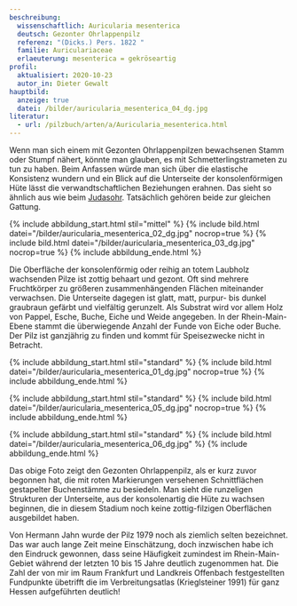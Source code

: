 ```yaml
---
beschreibung:
  wissenschaftlich: Auricularia mesenterica
  deutsch: Gezonter Ohrlappenpilz
  referenz: "(Dicks.) Pers. 1822 "
  familie: Auriculariaceae
  erlaeuterung: mesenterica = gekröseartig
profil:
  aktualisiert: 2020-10-23
  autor_in: Dieter Gewalt
hauptbild:
  anzeige: true
  datei: /bilder/auricularia_mesenterica_04_dg.jpg
literatur:
  - url: /pilzbuch/arten/a/Auricularia_mesenterica.html
---
```

Wenn man sich einem mit Gezonten Ohrlappenpilzen bewachsenen Stamm oder Stumpf nähert, könnte man glauben, es mit Schmetterlingstrameten zu tun zu haben. Beim Anfassen würde man sich über die elastische Konsistenz wundern und ein Blick auf die Unterseite der konsolenförmigen Hüte lässt die verwandtschaftlichen Beziehungen erahnen. Das sieht so ähnlich aus wie beim [Judasohr](/pilze/auricularia-auricula-judae-judasohr). Tatsächlich gehören beide zur gleichen Gattung.

{% include abbildung_start.html stil="mittel" %}
{% include bild.html datei="/bilder/auricularia_mesenterica_02_dg.jpg" nocrop=true %}
{% include bild.html datei="/bilder/auricularia_mesenterica_03_dg.jpg" nocrop=true %}
{% include abbildung_ende.html %}

Die Oberfläche der konsolenförmig oder reihig an totem Laubholz wachsenden Pilze ist zottig behaart und gezont. Oft sind mehrere Fruchtkörper zu größeren zusammenhängenden Flächen miteinander verwachsen. Die Unterseite dagegen ist glatt, matt, purpur- bis dunkel graubraun gefärbt und vielfältig gerunzelt. Als Substrat wird vor allem Holz von Pappel, Esche, Buche, Eiche und Weide angegeben. In der Rhein-Main-Ebene stammt die überwiegende Anzahl der Funde von Eiche oder Buche. Der Pilz ist ganzjährig zu finden und kommt für Speisezwecke nicht in Betracht.

{% include abbildung_start.html stil="standard" %}
{% include bild.html datei="/bilder/auricularia_mesenterica_01_dg.jpg" nocrop=true %}
{% include abbildung_ende.html %}

{% include abbildung_start.html stil="standard" %}
{% include bild.html datei="/bilder/auricularia_mesenterica_05_dg.jpg" nocrop=true %}
{% include abbildung_ende.html %}

{% include abbildung_start.html stil="standard" %}
{% include bild.html datei="/bilder/auricularia_mesenterica_06_dg.jpg" %}
{% include abbildung_ende.html %}

Das obige Foto zeigt den Gezonten Ohrlappenpilz, als er kurz zuvor begonnen hat, die mit roten Markierungen versehenen Schnittflächen gestapelter Buchenstämme zu besiedeln. Man sieht die runzeligen Strukturen der Unterseite, aus der konsolenartig die Hüte zu wachsen beginnen, die in diesem Stadium noch keine zottig-filzigen Oberflächen ausgebildet haben.

Von Hermann Jahn wurde der Pilz 1979 noch als ziemlich selten bezeichnet. Das war auch lange Zeit meine Einschätzung, doch inzwischen habe ich den Eindruck gewonnen, dass seine Häufigkeit zumindest im Rhein-Main-Gebiet während der letzten 10 bis 15 Jahre deutlich zugenommen hat. Die Zahl der von mir im Raum Frankfurt und Landkreis Offenbach festgestellten Fundpunkte übetrifft die im Verbreitungsatlas (Krieglsteiner 1991) für ganz Hessen aufgeführten deutlich!